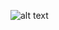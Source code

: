 ![alt text](https://github.com/noeldum/random-pickandplacing-stuff/0816-feeders/picture_20x20_adaptor.png)
